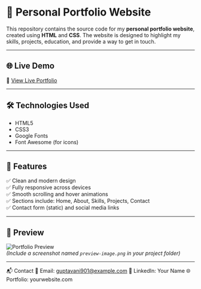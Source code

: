 # 💼 Personal Portfolio Website

This repository contains the source code for my **personal portfolio website**, created using **HTML** and **CSS**. The website is designed to highlight my skills, projects, education, and provide a way to get in touch.

---

## 🌐 Live Demo

🔗 [View Live Portfolio](https://your-username.github.io/portfolio)  

---

## 🛠 Technologies Used

- HTML5  
- CSS3  
- Google Fonts  
- Font Awesome (for icons)  

---

## 📁 Features

✅ Clean and modern design  
✅ Fully responsive across devices  
✅ Smooth scrolling and hover animations  
✅ Sections include: Home, About, Skills, Projects, Contact  
✅ Contact form (static) and social media links

---

## 📸 Preview

![Portfolio Preview](preview-image.png)  
*(Include a screenshot named `preview-image.png` in your project folder)*

---

📬 Contact
📧 Email: guptavani901@example.com
🔗 LinkedIn: Your Name
🌐 Portfolio: yourwebsite.com
